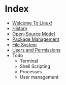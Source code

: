 # Index

- [Welcome To Linux!](./about.md)
- [History](./history.md)
- [Open-Source Model](./opensource_model.md)
- [Package Management](./package_management.md)
- [File System](./file_system.md)
- [Users and Permissions](./users_and_permissions.md)
- Todo
  - Terminal
  - Shell Scripting
  - Processes
  - User management